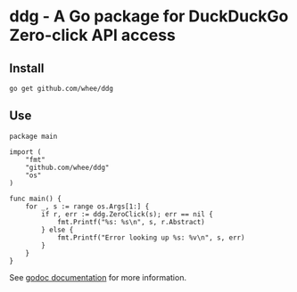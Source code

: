 # ddg - A Go package for DuckDuckGo Zero-click API access

## Install

	go get github.com/whee/ddg

## Use

	package main
	
	import (
		"fmt"
		"github.com/whee/ddg"
		"os"
	)

	func main() {
		for _, s := range os.Args[1:] {
			if r, err := ddg.ZeroClick(s); err == nil {
				fmt.Printf("%s: %s\n", s, r.Abstract)
			} else {
				fmt.Printf("Error looking up %s: %v\n", s, err)
			}
		}
	}

See [godoc documentation](http://www.gopkgdoc.com/pkg/github.com/whee/ddg) for more information.
